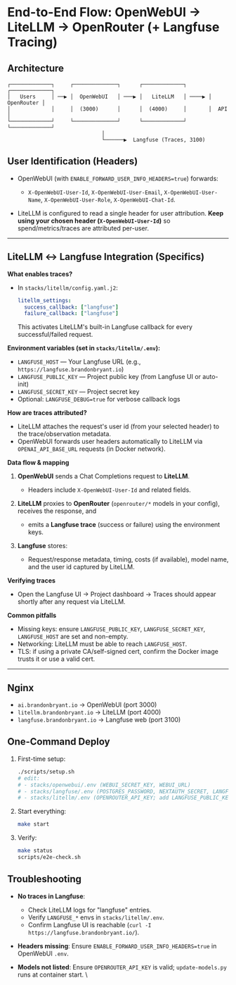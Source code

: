 # End-to-End Flow: OpenWebUI → LiteLLM → OpenRouter (+ Langfuse Tracing)

## Architecture

```
┌─────────────┐     ┌──────────────┐      ┌─────────────┐       ┌─────────────┐
│   Users     │ ──▶ │  OpenWebUI   │ ───▶ │   LiteLLM   │ ────▶ │  OpenRouter │
│             │     │  (3000)      │      │  (4000)     │       │  API        │
└─────────────┘     └──────────────┘      └─────────────┘       └─────────────┘
                              │
                              └──────▶  Langfuse (Traces, 3100)
```

## User Identification (Headers)

* OpenWebUI (with `ENABLE_FORWARD_USER_INFO_HEADERS=true`) forwards:

  * `X-OpenWebUI-User-Id`, `X-OpenWebUI-User-Email`, `X-OpenWebUI-User-Name`, `X-OpenWebUI-User-Role`, `X-OpenWebUI-Chat-Id`.
* LiteLLM is configured to read a single header for user attribution. **Keep using your chosen header (`X-OpenWebUI-User-Id`)** so spend/metrics/traces are attributed per-user.

---

## LiteLLM ↔ Langfuse Integration (Specifics)

**What enables traces?**

* In `stacks/litellm/config.yaml.j2`:

  ```yaml
  litellm_settings:
    success_callback: ["langfuse"]
    failure_callback: ["langfuse"]
  ```

  This activates LiteLLM's built-in Langfuse callback for every successful/failed request.

**Environment variables (set in `stacks/litellm/.env`):**

* `LANGFUSE_HOST` — Your Langfuse URL (e.g., `https://langfuse.brandonbryant.io`)
* `LANGFUSE_PUBLIC_KEY` — Project public key (from Langfuse UI or auto-init)
* `LANGFUSE_SECRET_KEY` — Project secret key
* Optional: `LANGFUSE_DEBUG=true` for verbose callback logs

**How are traces attributed?**

* LiteLLM attaches the request's user id (from your selected header) to the trace/observation metadata.
* OpenWebUI forwards user headers automatically to LiteLLM via `OPENAI_API_BASE_URL` requests (in Docker network).

**Data flow & mapping**

1. **OpenWebUI** sends a Chat Completions request to **LiteLLM**.

   * Headers include `X-OpenWebUI-User-Id` and related fields.
2. **LiteLLM** proxies to **OpenRouter** (`openrouter/*` models in your config), receives the response, and

   * emits a **Langfuse trace** (success or failure) using the environment keys.
3. **Langfuse** stores:

   * Request/response metadata, timing, costs (if available), model name, and the user id captured by LiteLLM.

**Verifying traces**

* Open the Langfuse UI → Project dashboard → Traces should appear shortly after any request via LiteLLM.

**Common pitfalls**

* Missing keys: ensure `LANGFUSE_PUBLIC_KEY`, `LANGFUSE_SECRET_KEY`, `LANGFUSE_HOST` are set and non-empty.
* Networking: LiteLLM must be able to reach `LANGFUSE_HOST`.
* TLS: if using a private CA/self-signed cert, confirm the Docker image trusts it or use a valid cert.

---

## Nginx

* `ai.brandonbryant.io` → OpenWebUI (port 3000)
* `litellm.brandonbryant.io` → LiteLLM (port 4000)
* `langfuse.brandonbryant.io` → Langfuse web (port 3100)

## One-Command Deploy

1. First-time setup:

   ```bash
   ./scripts/setup.sh
   # edit:
   # - stacks/openwebui/.env (WEBUI_SECRET_KEY, WEBUI_URL)
   # - stacks/langfuse/.env (POSTGRES_PASSWORD, NEXTAUTH_SECRET, LANGFUSE_SALT, LANGFUSE_URL; optional LANGFUSE_INIT_* to auto-provision keys)
   # - stacks/litellm/.env (OPENROUTER_API_KEY; add LANGFUSE_PUBLIC_KEY/SECRET_KEY/HOST after Langfuse boots)
   ```
2. Start everything:

   ```bash
   make start
   ```
3. Verify:

   ```bash
   make status
   scripts/e2e-check.sh
   ```

## Troubleshooting

* **No traces in Langfuse**:

  * Check LiteLLM logs for "langfuse" entries.
  * Verify `LANGFUSE_*` envs in `stacks/litellm/.env`.
  * Confirm Langfuse UI is reachable (`curl -I https://langfuse.brandonbryant.io/`).
* **Headers missing**: Ensure `ENABLE_FORWARD_USER_INFO_HEADERS=true` in OpenWebUI `.env`.
* **Models not listed**: Ensure `OPENROUTER_API_KEY` is valid; `update-models.py` runs at container start.
  \
